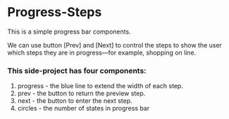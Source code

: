 # Progress-Steps

This is a simple progress bar components.<br/>

We can use button [Prev] and [Next] to control the steps to show the user which steps they are in progress—for example, shopping on line.<br/>

### This side-project has four components:
1. progress - the blue line to extend the width of each step.
2. prev - the button to return the preview step.
3. next - the button to enter the next step.
4. circles - the number of states in progress bar

